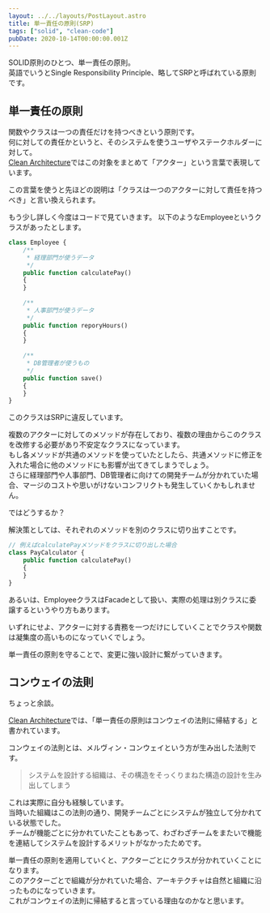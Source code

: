 ```yaml
---
layout: ../../layouts/PostLayout.astro
title: 単一責任の原則(SRP)
tags: ["solid", "clean-code"]
pubDate: 2020-10-14T00:00:00.001Z
---
```


SOLID原則のひとつ、単一責任の原則。  
英語でいうとSingle Responsibility Principle、略してSRPと呼ばれている原則です。

## 単一責任の原則

関数やクラスは一つの責任だけを持つべきという原則です。  
何に対しての責任かというと、そのシステムを使うユーザやステークホルダーに対して。  
<a href="https://www.amazon.co.jp/dp/B07FSBHS2V/ref=dp-kindle-redirect?_encoding=UTF8&btkr=1" target="_blank">Clean Architecture</a>ではこの対象をまとめて「アクター」という言葉で表現しています。

この言葉を使うと先ほどの説明は「クラスは一つのアクターに対して責任を持つべき」と言い換えられます。

もう少し詳しく今度はコードで見ていきます。
以下のようなEmployeeというクラスがあったとします。

```php
class Employee {
    /**
     * 経理部門が使うデータ
     */
    public function calculatePay()
    {
    }
  
    /**
     * 人事部門が使うデータ
     */
    public function reporyHours()
    {
    }
  
    /**
     * DB管理者が使うもの
     */
    public function save()
    {
    }
}
```

このクラスはSRPに違反しています。

複数のアクターに対してのメソッドが存在しており、複数の理由からこのクラスを改修する必要があり不安定なクラスになっています。    
もし各メソッドが共通のメソッドを使っていたとしたら、共通メソッドに修正を入れた場合に他のメソッドにも影響が出てきてしまうでしょう。    
さらに経理部門や人事部門、DB管理者に向けての開発チームが分かれていた場合、マージのコストや思いがけないコンフリクトも発生していくかもしれません。  

ではどうするか？

解決策としては、それぞれのメソッドを別のクラスに切り出すことです。

```php
// 例えばcalculatePayメソッドをクラスに切り出した場合
class PayCalculator {
    public function calculatePay()
    {
    }
}
```

あるいは、EmployeeクラスはFacadeとして扱い、実際の処理は別クラスに委譲するというやり方もあります。

いずれにせよ、アクターに対する責務を一つだけにしていくことでクラスや関数は凝集度の高いものになっていくでしょう。

単一責任の原則を守ることで、変更に強い設計に繋がっていきます。

## コンウェイの法則

ちょっと余談。

<a href="https://www.amazon.co.jp/dp/B07FSBHS2V/ref=dp-kindle-redirect?_encoding=UTF8&btkr=1" target="_blank">Clean Architecture</a>では、「単一責任の原則はコンウェイの法則に帰結する」と書かれています。

コンウェイの法則とは、メルヴィン・コンウェイという方が生み出した法則です。

> システムを設計する組織は、その構造をそっくりまねた構造の設計を生み出してしまう

これは実際に自分も経験しています。  
当時いた組織はこの法則の通り、開発チームごとにシステムが独立して分かれている状態でした。  
チームが機能ごとに分かれていたこともあって、わざわざチームをまたいで機能を連結してシステムを設計するメリットがなかったためです。

単一責任の原則を適用していくと、アクターごとにクラスが分かれていくことになります。  
このアクターごとで組織が分かれていた場合、アーキテクチャは自然と組織に沿ったものになっていきます。  
これがコンウェイの法則に帰結すると言っている理由なのかなと思います。

